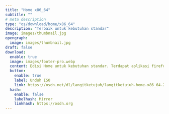 ```yaml
---
title: "Home x86_64"
subtitle: ""
# meta description
type: "os/download/home/x86_64"
description: "Terbaik untuk kebutuhan standar"
image: images/thumbnail.jpg
opengraph:
  image: images/thumbnail.jpg
draft: false
download:
  enable: true
  image: images/footer-pro.webp
  content: Edisi Home untuk kebutuhan standar. Terdapat aplikasi firefox, inkscape, gimp, libreoffice, codec audio dan video. Serta mendukung aplikasi nonfree seperti nvidia, zoom, discord dan lainnya.
  button:
    enable: true
    label: Unduh ISO
    link: https://osdn.net/dl/langitketujuh/langitketujuh-home-x86_64-20220710.iso
  hash:
    enable: false
    labelhash: Mirror
    linkhash: https://osdn.org
---
```

